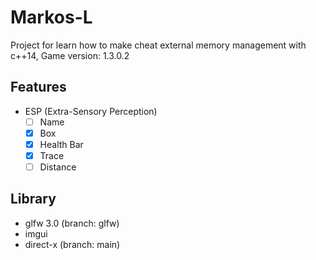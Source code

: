 # Markos-L

Project for learn how to make cheat external memory management with c++14,
Game version: 1.3.0.2

## Features
- ESP (Extra-Sensory Perception)
  - [ ] Name
  - [x] Box
  - [x] Health Bar
  - [x] Trace
  - [ ] Distance

## Library
- glfw 3.0 (branch: glfw)
- imgui
- direct-x (branch: main)
